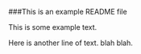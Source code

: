 ###This is an example README file

This is some example text.

Here is another line of text. blah blah. 
